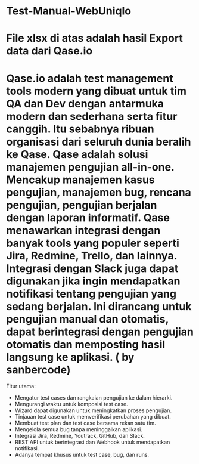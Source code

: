 # Test-Manual-WebUniqlo
# File xlsx di atas adalah hasil Export data dari Qase.io
# Qase.io adalah test management tools modern yang dibuat untuk tim QA dan Dev dengan antarmuka modern dan sederhana serta fitur canggih. Itu sebabnya ribuan organisasi dari seluruh dunia beralih ke Qase. Qase adalah solusi manajemen pengujian all-in-one. Mencakup manajemen kasus pengujian, manajemen bug, rencana pengujian, pengujian berjalan dengan laporan informatif. Qase menawarkan integrasi dengan banyak tools yang populer seperti Jira, Redmine, Trello, dan lainnya. Integrasi dengan Slack juga dapat digunakan jika ingin mendapatkan notifikasi tentang pengujian yang sedang berjalan. Ini dirancang untuk pengujian manual dan otomatis, dapat berintegrasi dengan pengujian otomatis dan memposting hasil langsung ke aplikasi. ( by sanbercode)
Fitur utama:
- Mengatur test cases dan rangkaian pengujian ke dalam hierarki.
- Mengurangi waktu untuk komposisi test case.
- Wizard dapat digunakan untuk meningkatkan proses pengujian.
- Tinjauan test case untuk memverifikasi perubahan yang dibuat.
- Membuat test plan dan test case bersama rekan satu tim.
- Mengelola semua bug tanpa meninggalkan aplikasi.
- Integrasi Jira, Redmine, Youtrack, GitHub, dan Slack.
- REST API untuk berintegrasi dan Webhook untuk mendapatkan notifikasi.
- Adanya tempat khusus untuk test case, bug, dan runs.
  
